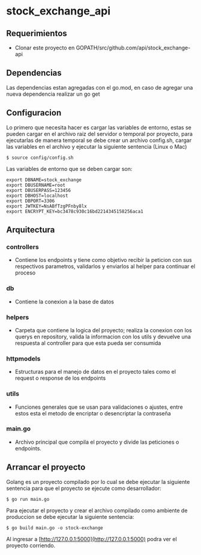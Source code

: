 # stock_exchange_api

## Requerimientos

* Clonar este proyecto en GOPATH/src/github.com/api/stock_exchange-api

## Dependencias

Las dependencias estan agregadas con el go.mod, en caso de agregar una nueva dependencia realizar un go get

## Configuracion

Lo primero que necesita hacer es cargar las variables de entorno, estas se pueden cargar en el archivo raiz del servidor o temporal por proyecto, para ejecutarlas de manera temporal se debe crear un archivo config.sh, cargar las variables en el archivo y ejecutar la siguiente sentencia (Linux o Mac)

	$ source config/config.sh

Las variables de entorno que se deben cargar son:

````
export DBNAME=stock_exchange
export DBUSERNAME=root
export DBUSERPASS=123456
export DBHOST=localhost
export DBPORT=3306
export JWTKEY=NsABfTzgPFnby8lx
export ENCRYPT_KEY=bc3478c930c16bd2214345158256aca1
````

## Arquitectura

### controllers
* Contiene los endpoints y tiene como objetivo recibir la peticion con sus respectivos parametros, validarlos y enviarlos al helper para continuar el proceso

### db
* Contiene la conexion a la base de datos

### helpers
* Carpeta que contiene la logica del proyecto; realiza la conexion con los querys en repository, valida la informacion con los utils y devuelve una respuesta al controller para que esta pueda ser consumida

### httpmodels
* Estructuras para el manejo de datos en el proyecto tales como el request o response de los endpoints

### utils
* Funciones generales que se usan para validaciones o ajustes, entre estos esta el metodo de encriptar o desencriptar la contraseña

### main.go
* Archivo principal que compila el proyecto y divide las peticiones o endpoints.

## Arrancar el proyecto

Golang es un proyecto compilado por lo cual se debe ejecutar la siguiente sentencia para que el proyecto se ejecute como desarrollador:

	$ go run main.go

Para ejecutar el proyecto y crear el archivo compilado como ambiente de produccion se debe ejecutar la siguiente sentencia:

	$ go build main.go -o stock-exchange

Al ingresar a [http://127.0.0.1:5000](http://127.0.0.1:5000) podra ver el proyecto corriendo.